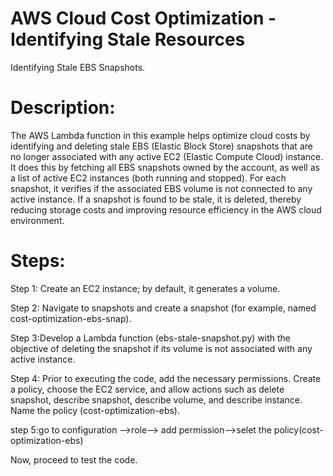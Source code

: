 # AWS Cloud Cost Optimization - Identifying Stale Resources
Identifying Stale EBS Snapshots.
# Description:
The AWS Lambda function in this example helps optimize cloud costs by identifying and deleting stale EBS (Elastic Block Store) snapshots that are no longer associated with any active EC2 (Elastic Compute Cloud) instance.
It does this by fetching all EBS snapshots owned by the account, as well as a list of active EC2 instances (both running and stopped).
For each snapshot, it verifies if the associated EBS volume is not connected to any active instance. If a snapshot is found to be stale, it is deleted, thereby reducing storage costs and improving resource efficiency in the AWS cloud environment.

# Steps:


Step 1: Create an EC2 instance; by default, it generates a volume.

Step 2: Navigate to snapshots and create a snapshot (for example, named cost-optimization-ebs-snap).

Step 3:Develop a Lambda function (ebs-stale-snapshot.py) with the objective of deleting the snapshot if its volume is not associated with any active instance.

Step 4: Prior to executing the code, add the necessary permissions. Create a policy, choose the EC2 service, and allow actions such as delete snapshot, describe snapshot, describe volume, and describe instance. Name the policy (cost-optimization-ebs).

step 5:go to configuration -->role--> add permission-->selet the policy(cost-optimization-ebs)

Now, proceed to test the code.

